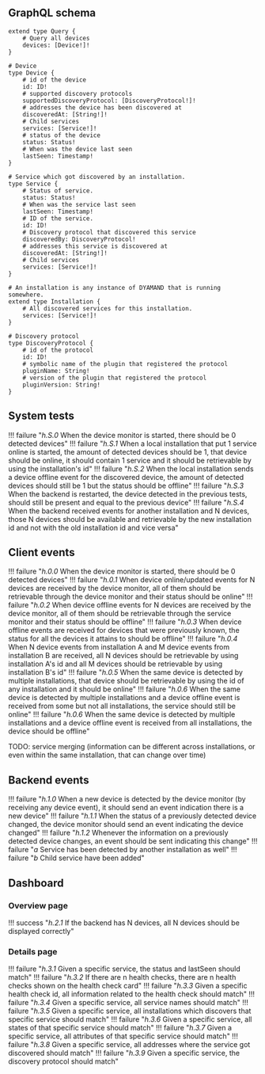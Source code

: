 ## GraphQL schema
```
extend type Query {
	# Query all devices
	devices: [Device!]!
}

# Device
type Device {
	# id of the device
	id: ID!
	# supported discovery protocols
	supportedDiscoveryProtocol: [DiscoveryProtocol!]!
	# addresses the device has been discovered at
	discoveredAt: [String!]!
	# Child services
	services: [Service!]!
	# status of the device
	status: Status!
	# When was the device last seen
	lastSeen: Timestamp!
}

# Service which got discovered by an installation.
type Service {
	# Status of service.
	status: Status!
	# When was the service last seen
	lastSeen: Timestamp!
	# ID of the service.
	id: ID!
	# Discovery protocol that discovered this service
	discoveredBy: DiscoveryProtocol!
	# addresses this service is discovered at
	discoveredAt: [String!]!
	# Child services
	services: [Service!]!
}

# An installation is any instance of DYAMAND that is running somewhere.
extend type Installation {
	# All discovered services for this installation.
	services: [Service!]!
}

# Discovery protocol
type DiscoveryProtocol {
	# id of the protocol
	id: ID!
	# symbolic name of the plugin that registered the protocol
	pluginName: String!
	# version of the plugin that registered the protocol
	pluginVersion: String!
}
```

## System tests

!!! failure "_h.S.0_ When the device monitor is started, there should be 0 detected devices"
!!! failure "_h.S.1_ When a local installation that put 1 service online is started, the amount of detected devices should be 1, that device should be online, it should contain 1 service and it should be retrievable by using the installation's id"
!!! failure "_h.S.2_ When the local installation sends a device offline event for the discovered device, the amount of detected devices should still be 1 but the status should be offline"
!!! failure "_h.S.3_ When the backend is restarted, the device detected in the previous tests, should still be present and equal to the previous device"
!!! failure "_h.S.4_ When the backend received events for another installation and N devices, those N devices should be available and retrievable by the new installation id and not with the old installation id and vice versa"

## Client events

!!! failure "_h.0.0_ When the device monitor is started, there should be 0 detected devices"
!!! failure "_h.0.1_ When device online/updated events for N devices are received by the device monitor, all of them should be retrievable through the device monitor and their status should be online"
!!! failure "_h.0.2_ When device offline events for N devices are received by the device monitor, all of them should be retrievable through the service monitor and their status should be offline"
!!! failure "_h.0.3_ When device offline events are received for devices that were previously known, the status for all the devices it attains to should be offline"
!!! failure "_h.0.4_ When N device events from installation A and M device events from installation B are received, all N devices should be retrievable by using installation A's id and all M devices should be retrievable by using installation B's id"
!!! failure "_h.0.5_ When the same device is detected by multiple installations, that device should be retrievable by using the id of any installation and it should be online"
!!! failure "_h.0.6_ When the same device is detected by multiple installations and a device offline event is received from some but not all installations, the service should still be online"
!!! failure "_h.0.6_ When the same device is detected by multiple installations and a device offline event is received from all installations, the device should be offline"

TODO: service merging (information can be different across installations, or even within the same installation, that can change over time)

## Backend events

!!! failure "_h.1.0_ When a new device is detected by the device monitor (by receiving any device event), it should send an event indication there is a new device"
!!! failure "_h.1.1_ When the status of a previously detected device changed, the device monitor should send an event indicating the device changed"
!!! failure "_h.1.2_ Whenever the information on a previously detected device changes, an event should be sent indicating this change"
	!!! failure "_a_ Service has been detected by another installation as well"
	!!! failure "_b_ Child service have been added"

## Dashboard

### Overview page

!!! success "_h.2.1_ If the backend has N devices, all N devices should be displayed correctly"

### Details page

!!! failure "_h.3.1_ Given a specific service, the status and lastSeen should match"
!!! failure "_h.3.2_ If there are n health checks, there are n health checks shown on the health check card"
!!! failure "_h.3.3_ Given a specific health check id, all information related to the health check should match"
!!! failure "_h.3.4_ Given a specific service, all service names should match"
!!! failure "_h.3.5_ Given a specific service, all installations which discovers that specific service should match"
!!! failure "_h.3.6_ Given a specific service, all states of that specific service should match"
!!! failure "_h.3.7_ Given a specific service, all attributes of that specific service should match"
!!! failure "_h.3.8_ Given a specific service, all addresses where the service got discovered should match"
!!! failure "_h.3.9_ Given a specific service, the discovery protocol should match"
